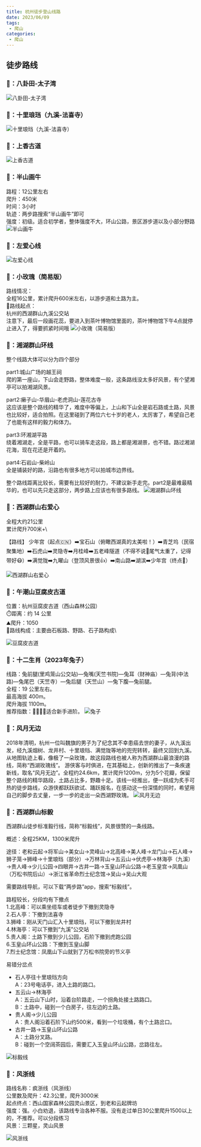 ```yaml
---
title: 杭州徒步登山线路
date: 2023/06/09
tags: 
 - 爬山
categories:
 - 爬山
---
```


## 徒步路线
### 🍏：八卦田-太子湾
![八卦田-太子湾](./img/1.jpg)
### 🍉：十里琅珰（九溪-法喜寺）
![十里琅珰（九溪-法喜寺）](./img/2.jpg)
### 🍑：上香古道
![上香古道](./img/3.jpg)
### 🍇：半山画牛
路程：12公里左右\
爬升：450米\
时间：3小时\
轨迹：两步路搜索“半山画牛”即可\
强度：初级。适合初学者，整体强度不大，环山公路，景区游步道以及小部分野路\
![半山画牛](./img/4.jpg)
### 🥝：左爱心线
![左爱心线](./img/5.jpg)
### 🍌：小玫瑰（简易版）
路线情况：\
全程16公里，累计爬升600米左右，以游步道和土路为主。\
📍路线起点：\
杭州的西湖群山九溪公交站\
注意下，最后一段画花蕊，要进入到茶叶博物馆里面的，茶叶博物馆下午4点就停止进入了，得要抓紧时间哦
![小玫瑰（简易版）](./img/6.jpg)
### 🍐：湘湖群山环线
整个线路大体可以分为四个部分

part1:城山广场的越王祠\
爬的第一座山，下山会走野路，整体难度一般，这条路线没太多好风景，有个望湘亭可以拍湘湖风景。

part2:癞子山-华眉山-老虎洞山-莲花古寺\
这应该是整个路线的精华了，难度中等偏上，上山和下山全是岩石路或土路，风景也比较好，适合拍照。在这里碰到了两位六七十岁的老人，太厉害了，希望自己老了也能有这样的毅力和体力。

part3:环湘湖平路\
绕着湘湖走，全是平路，也可以骑车走这段，路上都是湘湖景，也不错。路过湘湖花海，现在花还是开着的。

part4:石岩山-柴岭山\
全是铺装好的路，沿路也有很多地方可以拍城市边界线。

整个路线距离比较长，需要有比较好的耐力，不建议新手走完。part2是最难最精华的，也可以先只走这部分，两步路上应该也有很多路线。
![湘湖群山环线](./img/7.jpg)
### 🥥：西湖群山右爱心
全程大约21公里\
累计爬升700米+\

【路线】
少年宫（起点🇨🇳）➡️宝石山（俯瞰西湖真的太美啦！）➡️青芝坞（民宿聚集地）➡️石虎山➡️灵隐寺➡️月桂峰➡️五老峰隧道（不得不说🚗尾气太重了，记得带好😷）➡️满觉陇➡️九曜山（登顶风景很👍）➡️南山路➡️湖滨➡️少年宫（终点🏁）


![西湖群山右爱心](./img/8.jpg)
### 🍍：午潮山豆腐皮古道
位置：杭州豆腐皮古道（西山森林公园）\
⏱️距离：约 14 公里\
⛰️爬升：1050\
🌲路线构成：主要由石板路、野路、石子路构成\

![豆腐皮古道](./img/9.jpg)
### 🍍：十二生肖（2023年兔子）
线路：兔前腿(里鸡笼山公交站)—兔嘴(天竺书院)—兔耳（财神庙）—兔背(中法路)—兔尾巴（天竺寺）—兔后腿（天竺山）—兔下腹—兔前腿。\
全程：19 公里左右。\
最高海拔 400m。\
爬升海拔 1100m。\
推荐指数：🌟🌟🌟🌟适合新手进阶。
![兔子](./img/10.jpg)
### 🍒：风月无边
2018年清明，杭州一位叫魏旗的男子为了纪念其不幸患癌去世的妻子，从九溪出发，经九溪烟树、龙井村、十里琅珰、满觉陇等地的兜兜转转，最终又回到九溪。从地图轨迹上看，像极了一朵玫瑰，故这段路线也被人称为西湖群山最浪漫的路线，简称“西湖玫瑰线”。
游侠客与时俱进，在其基础上，创新的推出了一条疾速新线，取名“风月无边”。全程约24.6km，累计爬升1200m，分为5个花瓣，保留整个路线的精华路段，土路占比多，野趣十足。该线一经推出，便一跃成为炙手可热的徒步路线，众游侠都跃跃欲试、踊跃报名，在感动这一份深情的同时，希望用自己的脚步去丈量，一步一步的走出一朵西湖野玫瑰。
![风月无边](./img/11.jpg)
### 🍋：西湖群山标毅
西湖群山徒步标准毅行线，简称“标毅线”，风景很赞的一条线路。

概述：全程25KM，1300米爬升

途径：老和云起→将军山→美女山→灵峰山→北高峰→美人峰→龙门山→石人峰→狮子笼→狮峰→十里琅珰（部分）→万林背山→五云山→伏虎亭→林海亭（九溪）→贵人峰→少儿公园→四眼井→古井一路→玉皇山环山公路→老玉皇宫→凤凰山（万松书院后山）→浙江省革命烈士纪念馆→吴山→吴山大观

需要路线导航，可以下载“两步路”app，搜索“标毅线”。

路程较长，分段均有下撤点\
1.北高峰：可以乘坐缆车或者徒步下撤到灵隐寺\
2.石人亭：下撤到法喜寺\
3.狮峰：刚从天门山汇入十里琅珰，可以下撤到龙井村\
4.林海亭：可以下撤到“九溪”公交站\
5.贵人阁：土路下撤到少儿公园，石阶下撤到虎跑公园\
6.玉皇山环山公路：下撤到玉皇山脚\
7.烈士纪念馆：凤凰山下山就到了万松书院旁的节义亭

易错分岔点
* 石人亭往十里琅珰方向\
A：23号电话亭，进入土路的路口。
* 五云山→林海亭\
A：五云山下山时，沿着台阶路走，一个拐角处接土路路口。\
B：土路中，碰到一个白房子，往左边的土路。
* 贵人阁→少儿公园\
A：贵人阁沿着石阶下山约500米，看到一个垃圾桶，有个土路岔口。
* 古井一路→玉皇山环山公路\
A：土路分叉路。\
B：碰到一个空阔茶园后，需要汇入玉皇山环山公路，岔路往左。

![标毅线](./img/12.jpg)
### 🍊：风浙线
路线名称：疯浙线（风浙线）\
公里数及爬升：42.3公里，爬升3000米\
起点终点：西山国家森林公园灵山景区，到老和云起牌坊\
强度：强。小白劝退，该路线专治各种不服。没有走过单日30公里爬升1500以上的，不推荐。可以分段练习\
风景：三颗星，灵山风景

![风浙线](./img/13.jpg)